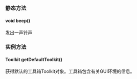 ### 静态方法
#### void beep()
发出一声铃声
### 实例方法
#### Toolkit getDefaultToolkit()
获得默认的工具箱Toolkit对象。工具箱包含有关GUI环境的信息。